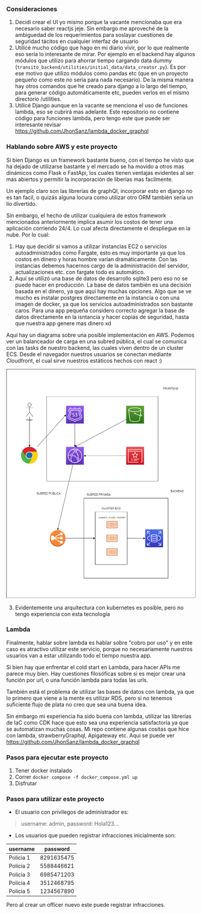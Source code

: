 ### Consideraciones

1. Decidí crear el UI yo mismo porque la vacante mencionaba que era necesario saber reactjs jeje. Sin embargo me aproveché de la ambiguedad de los requerimientos para soslayar cuestiones de seguridad tácitos en cualquier interfaz de usuario
2. Utilicé mucho código que hago en mi diario vivir, por lo que realmente eso sería lo interesante de mirar. Por ejemplo en el backend hay algunos módulos que utilizo para ahorrar tiempo cargando data dummy (`transito_backend/utilities/initial_data/data_creator.py`). Es por ese motivo que utilizo módulos como pandas etc (que en un proyecto pequeño como este no sería para nada necesario). De la misma manera hay otros comandos que he creado para django a lo largo del tiempo, para generar código automáticamente etc, pueden verlos en el mismo directorio /utilities.
3. Utilicé Django aunque en la vacante se menciona el uso de funciones lambda, eso se cubrirá mas adelante. Este repositorio no contiene código para funciones lambda, pero tengo este que puede ser interesante revisar https://github.com/JhonSanz/lambda_docker_graphql

### Hablando sobre AWS y este proyecto

Si bien Django es un framework bastante bueno, con el tiempo he visto que ha dejado de utilizarse bastante y el mercado se ha movido a otros mas dinámicos como Flask o FastApi, los cuales tienen ventajas evidentes al ser mas abiertos y permitir la incorporación de liberías mas facilmente. 

Un ejemplo claro son las librerías de graphQl, incorporar esto en django no es tan facil, o quizás alguna locura como utilizar otro ORM también sería un lío divertido. 

Sin embargo, el hecho de utilizar cualquiera de estos framework mencionados anteriormente implica asumir los costos de tener una aplicación corriendo 24/4. Lo cual afecta directamente el despliegue en la nube. Por lo cual:

1. Hay que decidir si vamos a utilizar instancias EC2 o servicios autoadministrados como Fargate, esto es muy importante ya que los costos en dinero y horas hombre varían dramáticamente. Con las instancias debemos hacernos cargo de la administración del servidor, actualizaciones etc. con fargate todo es automático.
2. Aquí se utilizó una base de datos de desarrollo sqlite3 pero eso no se puede hacer en producción. La base de datos también es una decisión basada en el dinero, ya que aquí hay muchas opciones. Algo que se ve mucho es instalar postgres directamente en la instancia o con una imagen de docker, ya que los servicios autoadministrados son bastante caros. Para una app pequeña considero correcto agregar la base de datos directamente en la isntancia y hacer copias de seguridad, hasta que nuestra app genere mas dinero xd

Aquí hay un diagrama sobre una posible implementación en AWS. Podemos ver un balanceador de carga en una subred pública, el cual se comunica con las tasks de nuestro backend, las cuales viven dentro de un cluster ECS. Desde el navegador nuestros usuarios se conectan mediante Cloudfront, el cual sirve nuestros estáticos hechos con react :)

![diagram](diagram.png)

3. Evidentemente una arquitectura con kubernetes es posible, pero no tengo experiencia con esta tecnología

### Lambda

Finalmente, hablar sobre lambda es hablar sobre "cobro por uso" y en este caso es atractivo utilizar este servicio, porque no necesariamente nuestros usuarios van a estar utilizando todo el tiempo nuestra app. 

Si bien hay que enfrentar el cold start en Lambda, para hacer APIs me parece muy bien. Hay cuestiones filosóficas sobre si es mejor crear una función por url, o una función lambda para todas las urls. 

También está el problema de utilizar las bases de datos con lambda, ya que lo primero que viene a la mente es utilizar RDS, pero si no tenemos suficiente flujo de plata no creo que sea una buena idea.

Sin embargo mi experiencia ha sido buena con lambda, utilizar las librerías de IaC como CDK hace que esto sea una experiencia satisfactoria ya que se automatizan muchas cosas. Mi repo contiene algunas cositas que hice con lambda, strawberryGraphql, Apigateway etc. Aqui se puede ver https://github.com/JhonSanz/lambda_docker_graphql

### Pasos para ejecutar este proyecto

1. Tener docker instalado
2. Correr `docker compose -f docker_compose.yml up`
3. Disfrutar

### Pasos para utilizar este proyecto

- El usuario con privilegos de administrador es:
> username: admin, password: Hola123...

- Los usuarios que pueden registrar infracciones inicialmente son:

| username  | password   |
| --------- | ---------- |
| Policia 1 | 8291635475 |
| Policia 2 | 5588446621 |
| Policia 3 | 6985471203 |
| Policia 4 | 3512468795 |
| Policia 5 | 1234567890 |

Pero al crear un officer nuevo este puede registrar infracciones.